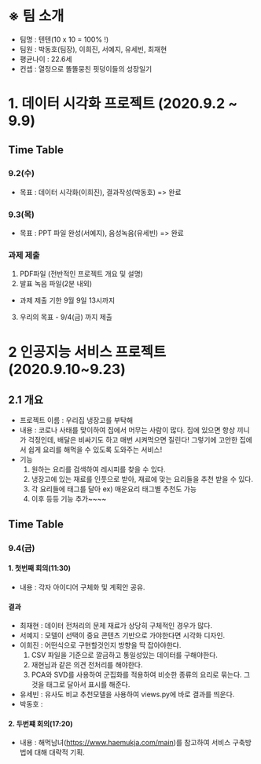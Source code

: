 # ※ 팀 소개
- 팀명 : 텐텐(10 x 10 = 100% !)
- 팀원 : 박동호(팀장), 이희진, 서예지, 유세빈, 최재현
- 평균나이 : 22.6세
- 컨셉 : 열정으로 똘똘뭉친 핏덩이들의 성장일기

# 1. 데이터 시각화 프로젝트 (2020.9.2 ~ 9.9)

## Time Table
### 9.2(수)
- 목표 : 데이터 시각화(이희진), 결과작성(박동호) => 완료
### 9.3(목)
- 목표 : PPT 파일 완성(서예지), 음성녹음(유세빈) => 완료
### 과제 제출 
1) PDF파일 (전반적인 프로젝트 개요 및 설명)  
2) 발표 녹음 파일(2분 내외)
- 과제 제출 기한 9월 9일 13시까지
3) 우리의 목표 - 9/4(금) 까지 제출

# 2 인공지능 서비스 프로젝트 (2020.9.10~9.23)

## 2.1 개요
- 프로젝트 이름 : 우리집 냉장고를 부탁해
- 내용 : 코로나 사태를 맞이하여 집에서 머무는 사람이 많다. 집에 있으면 항상 끼니가 걱정인데, 배달은 비싸기도 하고 매번 시켜먹으면 질린다! 그렇기에 고안한 집에서 쉽게 요리를 해먹을 수 있도록 도와주는 서비스!
- 기능
  1. 원하는 요리를 검색하여 레시피를 찾을 수 있다. 
  2. 냉장고에 있는 재료를 인풋으로 받아, 재료에 맞는 요리들을 추천 받을 수 있다.
  3. 각 요리들에 태그를 달아 ex) 매운요리 태그별 추천도 가능
  4. 이후 등등 기능 추가~~~~
 
## Time Table
### 9.4(금)
#### 1. 첫번째 회의(11:30)
- 내용 : 각자 아이디어 구체화 및 계획안 공유. 
#### 결과
- 최재현 : 데이터 전처리의 문제 재료가 상당히 구체적인 경우가 많다.
- 서예지 : 모델이 선택이 중요 콘텐츠 기반으로 가야한다면 시각화 디자인.
- 이희진 : 어떤식으로 구현할것인지 방향을 딱 잡아야한다.
  1) CSV 파일을 기준으로 깔금하고 통일성있는 데이터를 구해야한다.
  2) 재현님과 같은 의견 전처리를 해야한다.
  3) PCA와 SVD를 사용하여 군집화를 적용하여 비슷한 종류의 요리로 묶는다. 그것을 태그로 달아서 표시를 해준다.
- 유세빈 : 유사도 비교 추천모델을 사용하여 views.py에 바로 결과를 띄운다.
- 박동호 : 

#### 2. 두번쨰 회의(17:20)
- 내용 : 해먹남녀(https://www.haemukja.com/main)를 참고하여 서비스 구축방법에 대해 대략적 기획.
